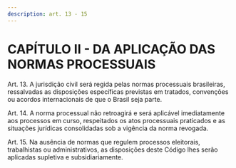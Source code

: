 ```yaml
---
description: art. 13 - 15
---
```


# CAPÍTULO II - DA APLICAÇÃO DAS NORMAS PROCESSUAIS

Art. 13. A jurisdição civil será regida pelas normas processuais brasileiras, ressalvadas as disposições específicas previstas em tratados, convenções ou acordos internacionais de que o Brasil seja parte.

Art. 14. A norma processual não retroagirá e será aplicável imediatamente aos processos em curso, respeitados os atos processuais praticados e as situações jurídicas consolidadas sob a vigência da norma revogada.

Art. 15. Na ausência de normas que regulem processos eleitorais, trabalhistas ou administrativos, as disposições deste Código lhes serão aplicadas supletiva e subsidiariamente.
